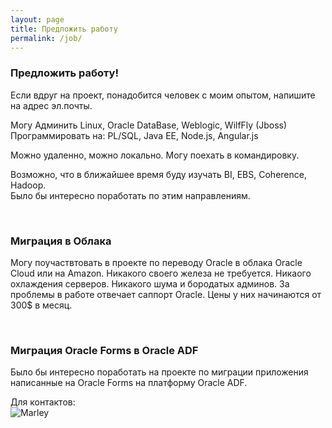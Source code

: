 ```yaml
---
layout: page
title: Предложить работу
permalink: /job/
---
```



### Предложить работу!

Если вдруг на проект, понадобится человек с моим опытом, напишите на адрес эл.почты.

Могу Админить Linux, Oracle DataBase, Weblogic, WilfFly (Jboss)  
Программировать на: PL/SQL, Java EE, Node.js, Angular.js

Можно удаленно, можно локально. Могу поехать в командировку.


Возможно, что в ближайшее время буду изучать BI, EBS, Coherence, Hadoop.  
Было бы интересно поработать по этим направлениям.

<br/>

### Миграция в Облака

Могу поучаствтовать в проекте по переводу Oracle в облака Oracle Cloud или на Amazon.
Никакого своего железа не требуется. Никаого охлаждения серверов. Никакого шума и бородатых админов. За проблемы в работе отвечает саппорт Oracle. Цены у них начинаются от 300$ в месяц.

<br/>

### Миграция Oracle Forms в Oracle ADF

Было бы интересно поработать на проекте по миграции приложения написанные на Oracle Forms на платформу Oracle ADF.


Для контактов:<br/>
<img src="http://img.fotografii.org/a3333333mail.gif" alt="Marley" border="0" />
